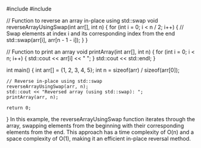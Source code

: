 #include <iostream>
#include <algorithm>

// Function to reverse an array in-place using std::swap
void reverseArrayUsingSwap(int arr[], int n) {
    for (int i = 0; i < n / 2; i++) {
        // Swap elements at index i and its corresponding index from the end
        std::swap(arr[i], arr[n - 1 - i]);
    }
}

// Function to print an array
void printArray(int arr[], int n) {
    for (int i = 0; i < n; i++) {
        std::cout << arr[i] << " ";
    }
    std::cout << std::endl;
}

int main() {
    int arr[] = {1, 2, 3, 4, 5};
    int n = sizeof(arr) / sizeof(arr[0]);

    // Reverse in-place using std::swap
    reverseArrayUsingSwap(arr, n);
    std::cout << "Reversed array (using std::swap): ";
    printArray(arr, n);

    return 0;
}
In this example, the reverseArrayUsingSwap function iterates through the array, swapping elements from the beginning with their corresponding elements from the end. This approach has a time complexity of O(n) and a space complexity of O(1), making it an efficient in-place reversal method.

